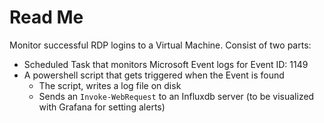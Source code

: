 # Read Me

Monitor successful RDP logins to a Virtual Machine. Consist of two parts:

-   Scheduled Task that monitors Microsoft Event logs for Event ID: 1149
-   A powershell script that gets triggered when the Event is found
    -   The script, writes a log file on disk
    -   Sends an `Invoke-WebRequest` to an Influxdb server (to be visualized with Grafana for setting alerts)